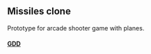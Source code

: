 ## Missiles clone
Prototype for arcade shooter game with planes.
#### [GDD](https://www.notion.so/Missiles-Clone-GDD-1e47f4369d0080ddb140c0143ed60d81)
